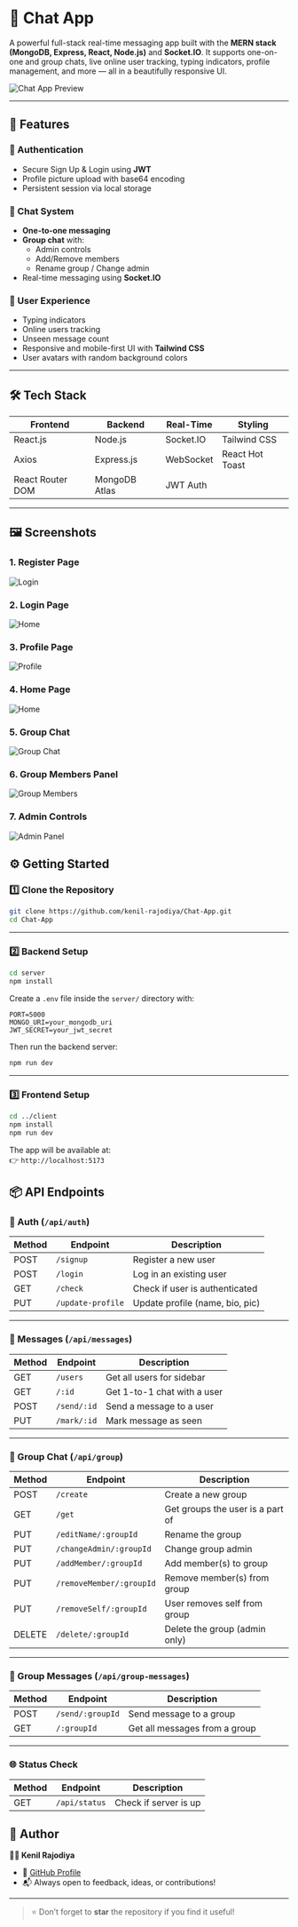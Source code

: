 # 💬 Chat App

A powerful full-stack real-time messaging app built with the **MERN stack (MongoDB, Express, React, Node.js)** and **Socket.IO**. It supports one-on-one and group chats, live online user tracking, typing indicators, profile management, and more — all in a beautifully responsive UI.

![Chat App Preview](./preview.png)

---

## 🚀 Features

### 🔐 Authentication
- Secure Sign Up & Login using **JWT**
- Profile picture upload with base64 encoding
- Persistent session via local storage

### 💬 Chat System
- **One-to-one messaging**
- **Group chat** with:
  - Admin controls
  - Add/Remove members
  - Rename group / Change admin
- Real-time messaging using **Socket.IO**

### 👥 User Experience
- Typing indicators
- Online users tracking
- Unseen message count
- Responsive and mobile-first UI with **Tailwind CSS**
- User avatars with random background colors

---

## 🛠️ Tech Stack

| Frontend        | Backend       | Real-Time  | Styling         |
|-----------------|---------------|------------|-----------------|
| React.js        | Node.js       | Socket.IO  | Tailwind CSS    |
| Axios           | Express.js    | WebSocket  | React Hot Toast |
| React Router DOM| MongoDB Atlas | JWT Auth   |                 |

---

## 🖼️ Screenshots

### 1. Register Page
![Login](./assets/register.png)

### 2. Login Page
![Home](./assets/login.png)

### 3. Profile Page
![Profile](./assets/editProfile.png)

### 4. Home Page
![Home](./assets/chat.png)

### 5. Group Chat
![Group Chat](./assets/groupChat.png)

### 6. Group Members Panel
![Group Members](./assets/members.png)

### 7. Admin Controls
![Admin Panel](./assets/adminPanel.png)


## ⚙️ Getting Started

### 1️⃣ Clone the Repository

```bash
git clone https://github.com/kenil-rajodiya/Chat-App.git
cd Chat-App
```

---

### 2️⃣ Backend Setup

```bash
cd server
npm install
```

Create a `.env` file inside the `server/` directory with:

```env
PORT=5000
MONGO_URI=your_mongodb_uri
JWT_SECRET=your_jwt_secret
```

Then run the backend server:

```bash
npm run dev
```

---

### 3️⃣ Frontend Setup

```bash
cd ../client
npm install
npm run dev
```

The app will be available at:  
👉 `http://localhost:5173`

## 📦 API Endpoints

### 🔐 Auth (`/api/auth`)
| Method | Endpoint              | Description                      |
|--------|------------------------|----------------------------------|
| POST   | `/signup`             | Register a new user              |
| POST   | `/login`              | Log in an existing user          |
| GET    | `/check`              | Check if user is authenticated   |
| PUT    | `/update-profile`     | Update profile (name, bio, pic)  |

---

### 💬 Messages (`/api/messages`)
| Method | Endpoint                  | Description                         |
|--------|----------------------------|-------------------------------------|
| GET    | `/users`                  | Get all users for sidebar           |
| GET    | `/:id`                    | Get 1-to-1 chat with a user         |
| POST   | `/send/:id`               | Send a message to a user            |
| PUT    | `/mark/:id`               | Mark message as seen                |

---

### 👥 Group Chat (`/api/group`)
| Method | Endpoint                         | Description                           |
|--------|-----------------------------------|---------------------------------------|
| POST   | `/create`                        | Create a new group                    |
| GET    | `/get`                           | Get groups the user is a part of      |
| PUT    | `/editName/:groupId`            | Rename the group                      |
| PUT    | `/changeAdmin/:groupId`         | Change group admin                    |
| PUT    | `/addMember/:groupId`           | Add member(s) to group                |
| PUT    | `/removeMember/:groupId`        | Remove member(s) from group           |
| PUT    | `/removeSelf/:groupId`          | User removes self from group          |
| DELETE | `/delete/:groupId`              | Delete the group (admin only)         |

---

### 📡 Group Messages (`/api/group-messages`)
| Method | Endpoint              | Description                    |
|--------|------------------------|--------------------------------|
| POST   | `/send/:groupId`      | Send message to a group        |
| GET    | `/:groupId`           | Get all messages from a group  |

---

### 🌐 Status Check
| Method | Endpoint      | Description               |
|--------|----------------|---------------------------|
| GET    | `/api/status` | Check if server is up     |


## 🙌 Author

**👨‍💻 Kenil Rajodiya**

- 🔗 [GitHub Profile](https://github.com/kenil-rajodiya)
- 📬 Always open to feedback, ideas, or contributions!

---

> ⭐ Don’t forget to **star** the repository if you find it useful!
